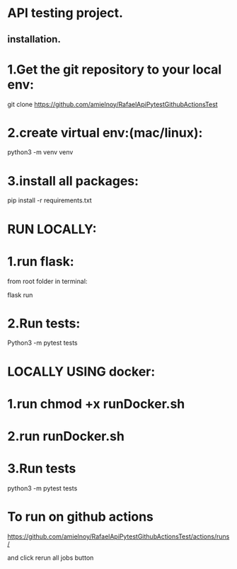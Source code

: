 # API testing project.


## installation.
# 1.Get the git repository to your local env:

git clone https://github.com/amielnoy/RafaelApiPytestGithubActionsTest 

# 2.create virtual env:(mac/linux):

python3 -m venv venv

# 3.install all packages:

pip install -r requirements.txt


# RUN LOCALLY:

# 1.run flask:

from root folder in terminal: 

flask run

# 2.Run tests:

Python3 -m pytest tests

# LOCALLY USING docker:

# 1.run chmod +x runDocker.sh

# 2.run runDocker.sh 

# 3.Run tests

python3 -m pytest tests

# To run on github actions 
https://github.com/amielnoy/RafaelApiPytestGithubActionsTest/actions/runs/

and click rerun all jobs button
